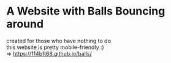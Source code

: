 # A Website with Balls Bouncing around
created for those who have nothing to do\
this website is pretty mobile-friendly :)\
=> https://114bft68.github.io/balls/
